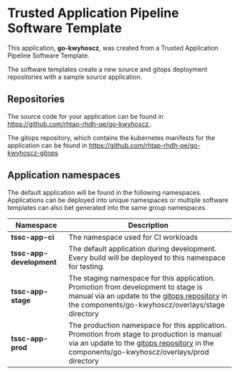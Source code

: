# Trusted Application Pipeline Software Template

This application, **go-kwyhoscz**, was created from a Trusted Application Pipeline Software Template.

The software templates create a new source and gitops deployment repositories with a sample source application. 

## Repositories

The source code for your application can be found in [https://github.com/rhtap-rhdh-qe/go-kwyhoscz ](https://github.com/rhtap-rhdh-qe/go-kwyhoscz ).
 
The gitops repository, which contains the kubernetes manifests for the application can be found in 
[https://github.com/rhtap-rhdh-qe/go-kwyhoscz-gitops ](https://github.com/rhtap-rhdh-qe/go-kwyhoscz-gitops ) 

## Application namespaces 

The default application will be found in the following namespaces. Applications can be deployed into unique namespaces or multiple software templates can also bet generated into the same group namespaces.  

|  Namespace   |  Description   |  
| -------- | -------- |
| **tssc-app-ci** | The namespace used for CI workloads |
| **tssc-app-development** | The default application during development. Every build will be deployed to this namespace for testing. |
| **tssc-app-stage** | The staging namespace for this application. Promotion from development to stage is manual via an update to the [gitops repository](https://github.com/rhtap-rhdh-qe/go-kwyhoscz-gitops ) in the components/go-kwyhoscz/overlays/stage directory |
| **tssc-app-prod** | The production namespace for this application. Promotion from stage to production is manual via an update to the [gitops repository](https://github.com/rhtap-rhdh-qe/go-kwyhoscz-gitops ) in the components/go-kwyhoscz/overlays/prod directory |